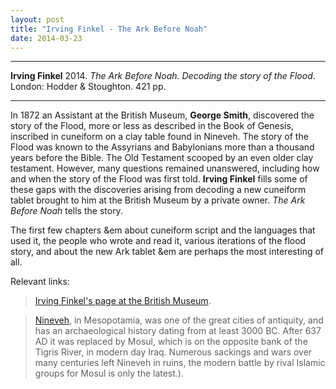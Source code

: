 ```yaml
---
layout: post
title: "Irving Finkel - The Ark Before Noah"
date: 2014-03-23
---
```



***
<b>Irving Finkel</b> 2014. _The Ark Before Noah. Decoding the story of the Flood_.  London: Hodder & Stoughton. 421 pp.

***

In 1872 an Assistant at the British Museum, **George Smith**, discovered the story of the Flood, more or less as described in the Book of Genesis, inscribed in cuneiform on a clay table found in Nineveh.  The story of the Flood was known to the Assyrians and Babylonians more than a thousand years before the Bible.  The Old Testament scooped by an even older clay testament.  However, many questions remained unanswered, including how and when the story of the Flood was first told.  **Irving Finkel** fills some of these gaps with the discoveries arising from decoding a new cuneiform tablet brought to him at the British Museum by a private owner.  _The Ark Before Noah_ tells the story.

The first few chapters &em about cuneiform script and the languages that used it, the people who wrote and read it, various iterations of the flood story, and about the new Ark tablet &em are perhaps the most interesting of all.  

Relevant links:

> <A href="http://www.britishmuseum.org/about_us/departments/staff/middle_east/irving_finkel.aspx">Irving Finkel's page at the British Museum</A>.

><A href="https://en.wikipedia.org/wiki/Nineveh">Nineveh</A>, in Mesopotamia, was one of the great cities of antiquity, and has an archaeological history dating from at least 3000 BC.  After 637 AD it was replaced by Mosul, which is on the opposite bank of the Tigris River, in modern day Iraq.  Numerous sackings and wars over many centuries left Nineveh in ruins, the modern battle by rival Islamic groups for Mosul is only the latest.).




